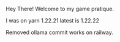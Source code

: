 Hey There! Welcome to my game pratique. 

I was on yarn 1.22.21 latest is 1.22.22 

Removed ollama commit works on railway. 